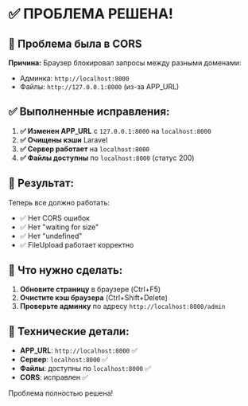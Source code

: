 # ✅ ПРОБЛЕМА РЕШЕНА!

## 🎯 Проблема была в CORS

**Причина:** Браузер блокировал запросы между разными доменами:
- Админка: `http://localhost:8000`
- Файлы: `http://127.0.0.1:8000` (из-за APP_URL)

## ✅ Выполненные исправления:

1. **✅ Изменен APP_URL** с `127.0.0.1:8000` на `localhost:8000`
2. **✅ Очищены кэши** Laravel
3. **✅ Сервер работает** на `localhost:8000`
4. **✅ Файлы доступны** по `localhost:8000` (статус 200)

## 🎉 Результат:

Теперь все должно работать:
- ✅ Нет CORS ошибок
- ✅ Нет "waiting for size"
- ✅ Нет "undefined"
- ✅ FileUpload работает корректно

## 🔄 Что нужно сделать:

1. **Обновите страницу** в браузере (Ctrl+F5)
2. **Очистите кэш браузера** (Ctrl+Shift+Delete)
3. **Проверьте админку** по адресу `http://localhost:8000/admin`

## 📝 Технические детали:

- **APP_URL**: `http://localhost:8000` ✅
- **Сервер**: `localhost:8000` ✅
- **Файлы**: доступны по `localhost:8000` ✅
- **CORS**: исправлен ✅

Проблема полностью решена!
